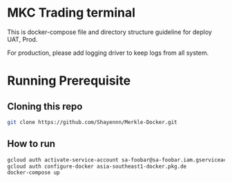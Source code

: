 # MKC Trading terminal

This is docker-compose file and directory structure guideline for deploy UAT, Prod.

For production, please add logging driver to keep logs from all system.

# Running Prerequisite

## Cloning this repo

```bash
git clone https://github.com/Shayennn/Merkle-Docker.git
```

## How to run

```bash
gcloud auth activate-service-account sa-foobar@sa-foobar.iam.gserviceaccount.com --key-file=service-account.json
gcloud auth configure-docker asia-southeast1-docker.pkg.de
docker-compose up
```
